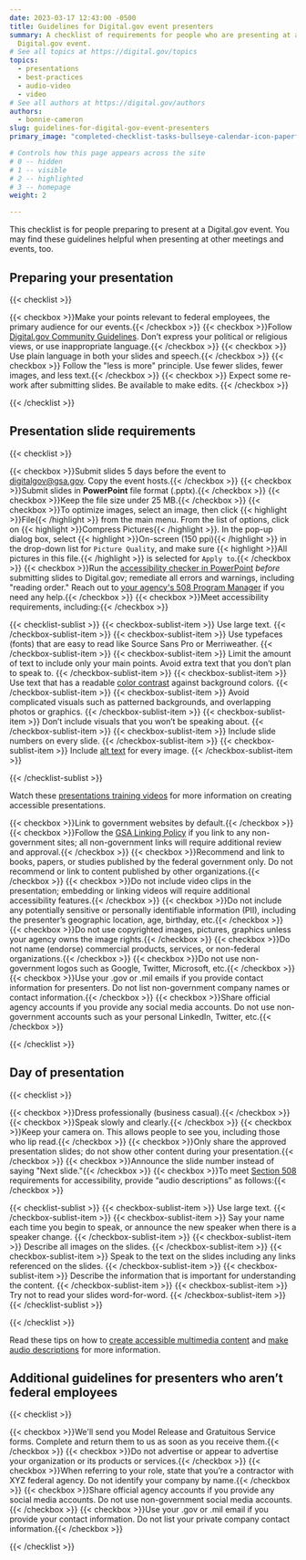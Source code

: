 ```yaml
---
date: 2023-03-17 12:43:00 -0500
title: Guidelines for Digital.gov event presenters
summary: A checklist of requirements for people who are presenting at a
  Digital.gov event.
# See all topics at https://digital.gov/topics
topics:
  - presentations
  - best-practices
  - audio-video
  - video
# See all authors at https://digital.gov/authors
authors:
  - bonnie-cameron
slug: guidelines-for-digital-gov-event-presenters
primary_image: "completed-checklist-tasks-bullseye-calendar-icon-paperfox-gettyimages-1468937260"

# Controls how this page appears across the site
# 0 -- hidden
# 1 -- visible
# 2 -- highlighted
# 3 -- homepage
weight: 2

---
```


This checklist is for people preparing to present at a Digital.gov event. You may find these guidelines helpful when presenting at other meetings and events, too.

## Preparing your presentation

{{< checklist >}}

  {{< checkbox >}}Make your points relevant to federal employees, the primary audience for our events.{{< /checkbox >}}
  {{< checkbox >}}Follow [Digital.gov Community Guidelines](https://digital.gov/communities/manage-your-subscription/). Don’t express your political or religious views, or use inappropriate language.{{< /checkbox >}}
  {{< checkbox >}} Use plain language in both your slides and speech.{{< /checkbox >}}
  {{< checkbox >}} Follow the "less is more" principle. Use fewer slides, fewer images, and less text.{{< /checkbox >}}
  {{< checkbox >}} Expect some re-work after submitting slides. Be available to make edits. {{< /checkbox >}}

{{< /checklist >}}

## Presentation slide requirements

{{< checklist >}}

  {{< checkbox >}}Submit slides 5 days before the event to [digitalgov@gsa.gov](mailto:digitalgov@gsa.gov). Copy the event hosts.{{< /checkbox >}}
  {{< checkbox >}}Submit slides in **PowerPoint** file format (.pptx).{{< /checkbox >}}
  {{< checkbox >}}Keep the file size under 25 MB.{{< /checkbox >}}
  {{< checkbox >}}To optimize images, select an image, then click {{< highlight >}}File{{< /highlight >}} from the main menu. From the list of options, click on {{< highlight >}}Compress Pictures{{< /highlight >}}. In the pop-up dialog box, select {{< highlight >}}On-screen (150 ppi){{< /highlight >}} in the drop-down list for `Picture Quality`, and make sure {{< highlight >}}All pictures in this file.{{< /highlight >}} is selected for `Apply to`.{{< /checkbox >}}
  {{< checkbox >}}Run the [accessibility checker in PowerPoint](https://support.microsoft.com/en-us/office/make-your-powerpoint-presentations-accessible-to-people-with-disabilities-6f7772b2-2f33-4bd2-8ca7-dae3b2b3ef25) _before_ submitting slides to Digital.gov; remediate all errors and warnings, including "reading order." Reach out to [your agency's 508 Program Manager](https://www.section508.gov/tools/program-manager-listing/) if you need any help.{{< /checkbox >}}
  {{< checkbox >}}Meet accessibility requirements, including:{{< /checkbox >}}

  {{< checklist-sublist >}}
  {{< checkbox-sublist-item >}} Use large text. {{< /checkbox-sublist-item >}}
  {{< checkbox-sublist-item >}} Use typefaces (fonts) that are easy to read like Source Sans Pro or Merriweather. {{< /checkbox-sublist-item >}}
  {{< checkbox-sublist-item >}} Limit the amount of text to include only your main points. Avoid extra text that you don’t plan to speak to. {{< /checkbox-sublist-item >}}
  {{< checkbox-sublist-item >}} Use text that has a readable [color contrast](https://www.section508.gov/training/documents/aed-cop-docx12/) against background colors. {{< /checkbox-sublist-item >}}
  {{< checkbox-sublist-item >}} Avoid complicated visuals such as patterned backgrounds, and overlapping photos or graphics. {{< /checkbox-sublist-item >}}
  {{< checkbox-sublist-item >}} Don’t include visuals that you won’t be speaking about. {{< /checkbox-sublist-item >}}
  {{< checkbox-sublist-item >}} Include slide numbers on every slide. {{< /checkbox-sublist-item >}}
  {{< checkbox-sublist-item >}} Include [alt text](https://www.section508.gov/training/presentations/aed-cop-pptx07/) for every image. {{< /checkbox-sublist-item >}}

  {{< /checklist-sublist >}}

Watch these [presentations training videos](https://www.section508.gov/create/presentations/training-videos) for more information on creating accessible presentations.

  {{< checkbox >}}Link to government websites by default.{{< /checkbox >}}
  {{< checkbox >}}Follow the [GSA Linking Policy](https://www.gsa.gov/website-information/website-policies#linking) if you link to any non-government sites; all non-government links will require additional review and approval.{{< /checkbox >}}
  {{< checkbox >}}Recommend and link to books, papers, or studies published by the federal government only. Do not recommend or link to content published by other organizations.{{< /checkbox >}}
  {{< checkbox >}}Do not include video clips in the presentation; embedding or linking videos will require additional accessibility features.{{< /checkbox >}}
  {{< checkbox >}}Do not include any potentially sensitive or personally identifiable information (PII), including the presenter’s geographic location, age, birthday, etc.{{< /checkbox >}}
  {{< checkbox >}}Do not use copyrighted images, pictures, graphics unless your agency owns the image rights.{{< /checkbox >}}
  {{< checkbox >}}Do not name (endorse) commercial products, services, or non-federal organizations.{{< /checkbox >}}
  {{< checkbox >}}Do not use non-government logos such as Google, Twitter, Microsoft, etc.{{< /checkbox >}}
  {{< checkbox >}}Use your .gov or .mil emails if you provide contact information for presenters. Do not list non-government company names or contact information.{{< /checkbox >}}
  {{< checkbox >}}Share official agency accounts if you provide any social media accounts. Do not use non-government accounts such as your personal LinkedIn, Twitter, etc.{{< /checkbox >}}

{{< /checklist >}}

## Day of presentation

{{< checklist >}}

  {{< checkbox >}}Dress professionally (business casual).{{< /checkbox >}}
  {{< checkbox >}}Speak slowly and clearly.{{< /checkbox >}}
  {{< checkbox >}}Keep your camera on. This allows people to see you, including those who lip read.{{< /checkbox >}}
  {{< checkbox >}}Only share the approved presentation slides; do not show other content during your presentation.{{< /checkbox >}}
  {{< checkbox >}}Announce the slide number instead of saying &#34;Next slide.&#34;{{< /checkbox >}}
  {{< checkbox >}}To meet [Section 508](https://www.section508.gov/manage/laws-and-policies) requirements for accessibility, provide “audio descriptions” as follows:{{< /checkbox >}}

  {{< checklist-sublist >}}
  {{< checkbox-sublist-item >}} Use large text. {{< /checkbox-sublist-item >}}
  {{< checkbox-sublist-item >}} Say your name each time you begin to speak, or announce the new speaker when there is a speaker change. {{< /checkbox-sublist-item >}}
  {{< checkbox-sublist-item >}} Describe all images on the slides. {{< /checkbox-sublist-item >}}
  {{< checkbox-sublist-item >}} Speak to the text on the slides including any links referenced on the slides. {{< /checkbox-sublist-item >}}
  {{< checkbox-sublist-item >}} Describe the information that is important for understanding the content. {{< /checkbox-sublist-item >}}
  {{< checkbox-sublist-item >}} Try not to read your slides word-for-word. {{< /checkbox-sublist-item >}}
  {{< /checklist-sublist >}}

{{< /checklist >}}

Read these tips on how to [create accessible multimedia content](https://www.section508.gov/create/synchronized-media#audio-description) and [make audio descriptions](https://digital.gov/2014/06/30/508-accessible-videos-how-to-make-audio-descriptions/) for more information.

## Additional guidelines for presenters who aren’t federal employees

{{< checklist >}}

  {{< checkbox >}}We'll send you Model Release and Gratuitous Service forms. Complete and return them to us as soon as you receive them.{{< /checkbox >}}
  {{< checkbox >}}Do not advertise or appear to advertise your organization or its products or services.{{< /checkbox >}}
  {{< checkbox >}}When referring to your role, state that you’re a contractor with XYZ federal agency. Do not identify your company by name.{{< /checkbox >}}
  {{< checkbox >}}Share official agency accounts if you provide any social media accounts. Do not use non-government social media accounts.{{< /checkbox >}}
  {{< checkbox >}}Use your .gov or .mil email if you provide your contact information. Do not list your private company contact information.{{< /checkbox >}}

{{< /checklist >}}
